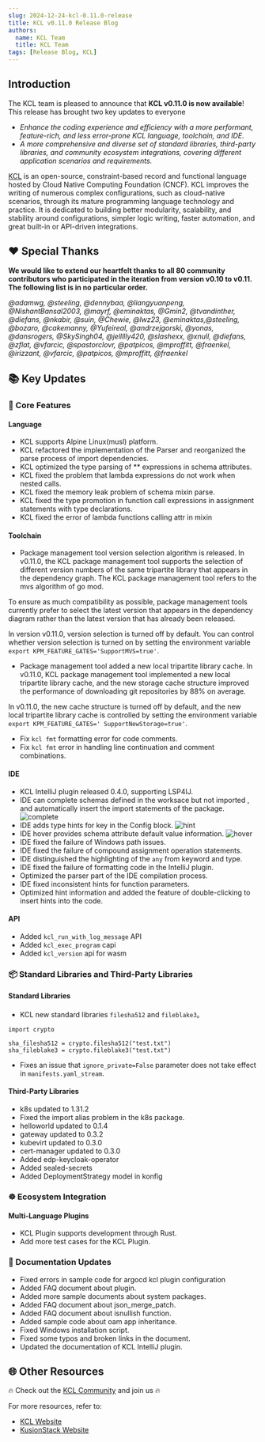 ```yaml
---
slug: 2024-12-24-kcl-0.11.0-release
title: KCL v0.11.0 Release Blog
authors:
  name: KCL Team
  title: KCL Team
tags: [Release Blog, KCL]
---
```


## Introduction

The KCL team is pleased to announce that **KCL v0.11.0 is now available**! This release has brought two key updates to everyone

- _Enhance the coding experience and efficiency with a more performant, feature-rich, and less error-prone KCL language, toolchain, and IDE._
- _A more comprehensive and diverse set of standard libraries, third-party libraries, and community ecosystem integrations, covering different application scenarios and requirements._

[KCL](https://github.com/kcl-lang) is an open-source, constraint-based record and functional language hosted by Cloud Native Computing Foundation (CNCF). KCL improves the writing of numerous complex configurations, such as cloud-native scenarios, through its mature programming language technology and practice. It is dedicated to building better modularity, scalability, and stability around configurations, simpler logic writing, faster automation, and great built-in or API-driven integrations.

## ❤️ Special Thanks

**We would like to extend our heartfelt thanks to all 80 community contributors who participated in the iteration from version v0.10 to v0.11. The following list is in no particular order.**

_@adamwg, @steeling, @dennybaa, @liangyuanpeng, @NishantBansal2003, @mayrf, @eminaktas, @Gmin2, @tvandinther, @diefans, @nkabir, @suin, @Chewie, @lwz23, @eminaktas,@steeling, @bozaro, @cakemanny, @Yufeireal, @andrzejgorski, @yonas, @dansrogers, @SkySingh04, @jellllly420,  @slashexx, @xnull, @diefans, @zflat, @vfarcic, @spastorclovr, @patpicos, @mproffitt, @fraenkel, @irizzant, @vfarcic, @patpicos, @mproffitt, @fraenkel_

## 📚 Key Updates

### 🔧 Core Features

#### Language

- KCL supports Alpine Linux(musl) platform.
- KCL refactored the implementation of the Parser and reorganized the parse process of import dependencies.
- KCL optimized the type parsing of ** expressions in schema attributes.
- KCL fixed the problem that lambda expressions do not work when nested calls.
- KCL fixed the memory leak problem of schema mixin parse.
- KCL fixed the type promotion in function call expressions in assignment statements with type declarations.
- KCL fixed the error of lambda functions calling attr in mixin


#### Toolchain

- Package management tool version selection algorithm is released. In v0.11.0, the KCL package management tool supports the selection of different version numbers of the same tripartite library that appears in the dependency graph. The KCL package management tool refers to the mvs algorithm of go mod. 

To ensure as much compatibility as possible, package management tools currently prefer to select the latest version that appears in the dependency diagram rather than the latest version that has already been released.

In version v0.11.0, version selection is turned off by default. You can control whether version selection is turned on by setting the environment variable `export KPM_FEATURE_GATES='SupportMVS=true'`.

- Package management tool added a new local tripartite library cache. In v0.11.0, KCL package management tool implemented a new local tripartite library cache, and the new storage cache structure improved the performance of downloading git repositories by 88% on average.

In v0.11.0, the new cache structure is turned off by default, and the new local tripartite library cache is controlled by setting the environment variable `export KPM_FEATURE_GATES=' SupportNewStorage=true'`.

- Fix `kcl fmt` formatting error for code comments.
- Fix `kcl fmt` error in handling line continuation and comment combinations.

#### IDE

- KCL IntelliJ plugin released 0.4.0, supporting LSP4IJ.
- IDE can complete schemas defined in the worksace but not imported , and automatically insert the import statements of the package.
![complete](/img/blog/2024-12-06-kcl-0.11.0-release/complete.gif)
- IDE adds type hints for key in the Config block.
![hint](/img/blog/2024-12-06-kcl-0.11.0-release/hint.png)
- IDE hover provides schema attribute default value information.
![hover](/img/blog/2024-12-06-kcl-0.11.0-release/hover.png)
- IDE fixed the failure of Windows path issues.
- IDE fixed the failure of compound assignment operation statements.
- IDE distinguished the highlighting of the `any` from keyword and type.
- IDE fixed the failure of formatting code in the IntelliJ plugin.
- Optimized the parser part of the IDE compilation process.
- IDE fixed inconsistent hints for function parameters.
- Optimized hint information and added the feature of double-clicking to insert hints into the code.

#### API

- Added `kcl_run_with_log_message` API
- Added `kcl_exec_program` capi
- Added `kcl_version` api for wasm

### 📦️ Standard Libraries and Third-Party Libraries

#### Standard Libraries

- KCL new standard libraries `filesha512` and `fileblake3`。

```kcl
import crypto

sha_filesha512 = crypto.filesha512("test.txt")
sha_fileblake3 = crypto.fileblake3("test.txt")
```

- Fixes an issue that `ignore_private=False` parameter does not take effect in `manifests.yaml_stream`.

#### Third-Party Libraries

- k8s updated to 1.31.2
- Fixed the import alias problem in the k8s package.
- helloworld updated to 0.1.4
- gateway updated to 0.3.2
- kubevirt updated to 0.3.0
- cert-manager updated to 0.3.0
- Added edp-keycloak-operator
- Added sealed-secrets
- Added DeploymentStrategy model in konfig

### ☸️ Ecosystem Integration

#### Multi-Language Plugins

- KCL Plugin supports development through Rust.
- Add more test cases for the KCL Plugin.

### 📖 Documentation Updates

- Fixed errors in sample code for argocd kcl plugin configuration
- Added FAQ document about plugin.
- Added more sample documents about system packages.
- Added FAQ document about json_merge_patch.
- Added FAQ document about isnullish function.
- Added sample code about oam app inheritance.
- Fixed Windows installation script.
- Fixed some typos and broken links in the document.
- Updated the documentation of KCL IntelliJ plugin.

## 🌐 Other Resources

🔥 Check out the [KCL Community](https://github.com/kcl-lang/community) and join us 🔥

For more resources, refer to:

- [KCL Website](https://kcl-lang.io/)
- [KusionStack Website](https://kusionstack.io/)
